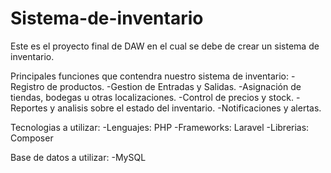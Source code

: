 # Sistema-de-inventario
Este es el proyecto final de DAW en el cual se debe de crear un sistema de inventario.

Principales funciones que contendra nuestro sistema de inventario:
-Registro de productos.
-Gestion de Entradas y Salidas.
-Asignación de tiendas, bodegas u otras localizaciones.
-Control de precios y stock.
-Reportes y analisis sobre el estado del inventario.
-Notificaciones y alertas.

Tecnologias a utilizar:
-Lenguajes: PHP
-Frameworks: Laravel
-Librerias: Composer 

Base de datos a utilizar:
-MySQL